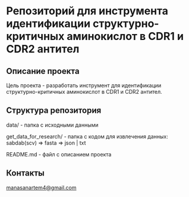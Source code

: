 # Репозиторий для инструмента идентификации структурно-критичных аминокислот в CDR1 и CDR2 антител

## Описание проекта
Цель проекта - разработать инструмент для идентификации структурно-критичных аминокислот в CDR1 и CDR2 антител. 

## Структура репозитория
data/ - папка с исходными данными

get_data_for_research/ - папка с кодом для извлечения данных: sabdab(scv) => fasta => json | txt

README.md - файл с описанием проекта

## Контакты
manasanartem4@gmail.com
